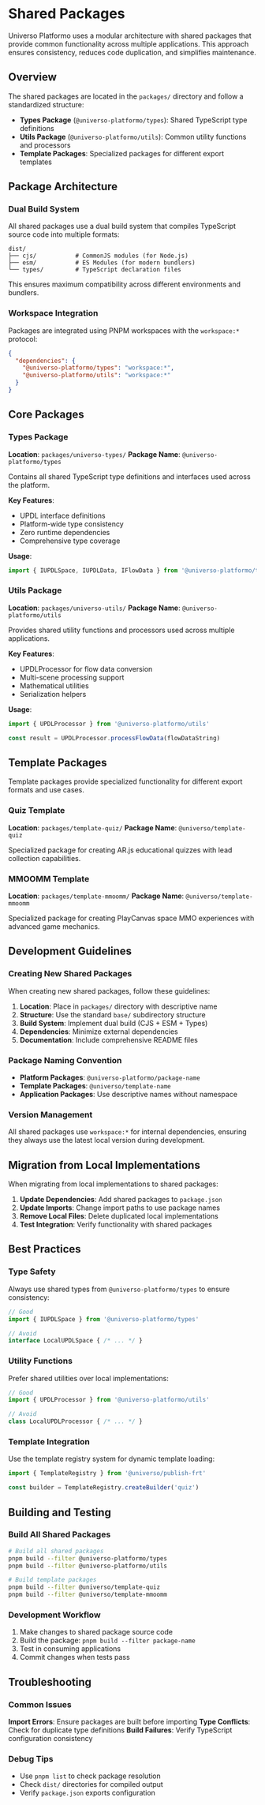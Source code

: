 # Shared Packages

Universo Platformo uses a modular architecture with shared packages that provide common functionality across multiple applications. This approach ensures consistency, reduces code duplication, and simplifies maintenance.

## Overview

The shared packages are located in the `packages/` directory and follow a standardized structure:

- **Types Package** (`@universo-platformo/types`): Shared TypeScript type definitions
- **Utils Package** (`@universo-platformo/utils`): Common utility functions and processors
- **Template Packages**: Specialized packages for different export templates

## Package Architecture

### Dual Build System

All shared packages use a dual build system that compiles TypeScript source code into multiple formats:

```
dist/
├── cjs/           # CommonJS modules (for Node.js)
├── esm/           # ES Modules (for modern bundlers)
└── types/         # TypeScript declaration files
```

This ensures maximum compatibility across different environments and bundlers.

### Workspace Integration

Packages are integrated using PNPM workspaces with the `workspace:*` protocol:

```json
{
  "dependencies": {
    "@universo-platformo/types": "workspace:*",
    "@universo-platformo/utils": "workspace:*"
  }
}
```

## Core Packages

### Types Package

**Location**: `packages/universo-types/`
**Package Name**: `@universo-platformo/types`

Contains all shared TypeScript type definitions and interfaces used across the platform.

**Key Features**:
- UPDL interface definitions
- Platform-wide type consistency
- Zero runtime dependencies
- Comprehensive type coverage

**Usage**:
```typescript
import { IUPDLSpace, IUPDLData, IFlowData } from '@universo-platformo/types'
```

### Utils Package

**Location**: `packages/universo-utils/`
**Package Name**: `@universo-platformo/utils`

Provides shared utility functions and processors used across multiple applications.

**Key Features**:
- UPDLProcessor for flow data conversion
- Multi-scene processing support
- Mathematical utilities
- Serialization helpers

**Usage**:
```typescript
import { UPDLProcessor } from '@universo-platformo/utils'

const result = UPDLProcessor.processFlowData(flowDataString)
```

## Template Packages

Template packages provide specialized functionality for different export formats and use cases.

### Quiz Template

**Location**: `packages/template-quiz/`
**Package Name**: `@universo/template-quiz`

Specialized package for creating AR.js educational quizzes with lead collection capabilities.

### MMOOMM Template

**Location**: `packages/template-mmoomm/`
**Package Name**: `@universo/template-mmoomm`

Specialized package for creating PlayCanvas space MMO experiences with advanced game mechanics.

## Development Guidelines

### Creating New Shared Packages

When creating new shared packages, follow these guidelines:

1. **Location**: Place in `packages/` directory with descriptive name
2. **Structure**: Use the standard `base/` subdirectory structure
3. **Build System**: Implement dual build (CJS + ESM + Types)
4. **Dependencies**: Minimize external dependencies
5. **Documentation**: Include comprehensive README files

### Package Naming Convention

- **Platform Packages**: `@universo-platformo/package-name`
- **Template Packages**: `@universo/template-name`
- **Application Packages**: Use descriptive names without namespace

### Version Management

All shared packages use `workspace:*` for internal dependencies, ensuring they always use the latest local version during development.

## Migration from Local Implementations

When migrating from local implementations to shared packages:

1. **Update Dependencies**: Add shared packages to `package.json`
2. **Update Imports**: Change import paths to use package names
3. **Remove Local Files**: Delete duplicated local implementations
4. **Test Integration**: Verify functionality with shared packages

## Best Practices

### Type Safety

Always use shared types from `@universo-platformo/types` to ensure consistency:

```typescript
// Good
import { IUPDLSpace } from '@universo-platformo/types'

// Avoid
interface LocalUPDLSpace { /* ... */ }
```

### Utility Functions

Prefer shared utilities over local implementations:

```typescript
// Good
import { UPDLProcessor } from '@universo-platformo/utils'

// Avoid
class LocalUPDLProcessor { /* ... */ }
```

### Template Integration

Use the template registry system for dynamic template loading:

```typescript
import { TemplateRegistry } from '@universo/publish-frt'

const builder = TemplateRegistry.createBuilder('quiz')
```

## Building and Testing

### Build All Shared Packages

```bash
# Build all shared packages
pnpm build --filter @universo-platformo/types
pnpm build --filter @universo-platformo/utils

# Build template packages
pnpm build --filter @universo/template-quiz
pnpm build --filter @universo/template-mmoomm
```

### Development Workflow

1. Make changes to shared package source code
2. Build the package: `pnpm build --filter package-name`
3. Test in consuming applications
4. Commit changes when tests pass

## Troubleshooting

### Common Issues

**Import Errors**: Ensure packages are built before importing
**Type Conflicts**: Check for duplicate type definitions
**Build Failures**: Verify TypeScript configuration consistency

### Debug Tips

- Use `pnpm list` to check package resolution
- Check `dist/` directories for compiled output
- Verify `package.json` exports configuration

